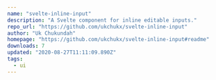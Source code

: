 ```yaml
---
name: "svelte-inline-input"
description: "A Svelte component for inline editable inputs."
repo_url: "https://github.com/ukchukx/svelte-inline-input"
author: "Uk Chukundah"
homepage: "https://github.com/ukchukx/svelte-inline-input#readme"
downloads: 7
updated: "2020-08-27T11:11:09.890Z"
tags: 
  - ui
---
```

